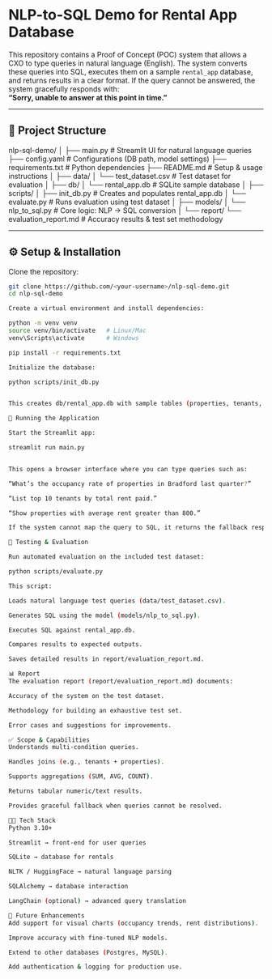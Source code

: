 # NLP-to-SQL Demo for Rental App Database

This repository contains a Proof of Concept (POC) system that allows a CXO to type queries in natural language (English). The system converts these queries into SQL, executes them on a sample `rental_app` database, and returns results in a clear format. If the query cannot be answered, the system gracefully responds with:  
**“Sorry, unable to answer at this point in time.”**

---

## 📂 Project Structure

nlp-sql-demo/
│
├── main.py # Streamlit UI for natural language queries
├── config.yaml # Configurations (DB path, model settings)
├── requirements.txt # Python dependencies
├── README.md # Setup & usage instructions
│
├── data/
│ └── test_dataset.csv # Test dataset for evaluation
│
├── db/
│ └── rental_app.db # SQLite sample database
│
├── scripts/
│ ├── init_db.py # Creates and populates rental_app.db
│ └── evaluate.py # Runs evaluation using test dataset
│
├── models/
│ └── nlp_to_sql.py # Core logic: NLP → SQL conversion
│
└── report/
└── evaluation_report.md # Accuracy results & test set methodology


---

## ⚙️ Setup & Installation

Clone the repository:
```bash
git clone https://github.com/<your-username>/nlp-sql-demo.git
cd nlp-sql-demo

Create a virtual environment and install dependencies:

python -m venv venv
source venv/bin/activate   # Linux/Mac
venv\Scripts\activate      # Windows

pip install -r requirements.txt

Initialize the database:

python scripts/init_db.py


This creates db/rental_app.db with sample tables (properties, tenants, rentals) and inserts example data.

🚀 Running the Application

Start the Streamlit app:

streamlit run main.py


This opens a browser interface where you can type queries such as:

“What’s the occupancy rate of properties in Bradford last quarter?”

“List top 10 tenants by total rent paid.”

“Show properties with average rent greater than 800.”

If the system cannot map the query to SQL, it returns the fallback response.

🧪 Testing & Evaluation

Run automated evaluation on the included test dataset:

python scripts/evaluate.py

This script:

Loads natural language test queries (data/test_dataset.csv).

Generates SQL using the model (models/nlp_to_sql.py).

Executes SQL against rental_app.db.

Compares results to expected outputs.

Saves detailed results in report/evaluation_report.md.

📊 Report
The evaluation report (report/evaluation_report.md) documents:

Accuracy of the system on the test dataset.

Methodology for building an exhaustive test set.

Error cases and suggestions for improvements.

✅ Scope & Capabilities
Understands multi-condition queries.

Handles joins (e.g., tenants + properties).

Supports aggregations (SUM, AVG, COUNT).

Returns tabular numeric/text results.

Provides graceful fallback when queries cannot be resolved.

👩‍💻 Tech Stack
Python 3.10+

Streamlit → front-end for user queries

SQLite → database for rentals

NLTK / HuggingFace → natural language parsing

SQLAlchemy → database interaction

LangChain (optional) → advanced query translation

🔮 Future Enhancements
Add support for visual charts (occupancy trends, rent distributions).

Improve accuracy with fine-tuned NLP models.

Extend to other databases (Postgres, MySQL).

Add authentication & logging for production use.
